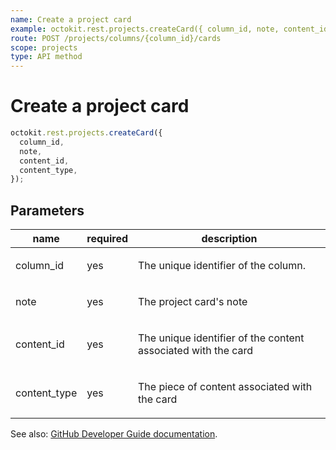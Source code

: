 ```yaml
---
name: Create a project card
example: octokit.rest.projects.createCard({ column_id, note, content_id, content_type })
route: POST /projects/columns/{column_id}/cards
scope: projects
type: API method
---
```


# Create a project card

```js
octokit.rest.projects.createCard({
  column_id,
  note,
  content_id,
  content_type,
});
```

## Parameters

<table>
  <thead>
    <tr>
      <th>name</th>
      <th>required</th>
      <th>description</th>
    </tr>
  </thead>
  <tbody>
    <tr><td>column_id</td><td>yes</td><td>

The unique identifier of the column.

</td></tr>
<tr><td>note</td><td>yes</td><td>

The project card's note

</td></tr>
<tr><td>content_id</td><td>yes</td><td>

The unique identifier of the content associated with the card

</td></tr>
<tr><td>content_type</td><td>yes</td><td>

The piece of content associated with the card

</td></tr>
  </tbody>
</table>

See also: [GitHub Developer Guide documentation](https://docs.github.com/rest/reference/projects#create-a-project-card).
